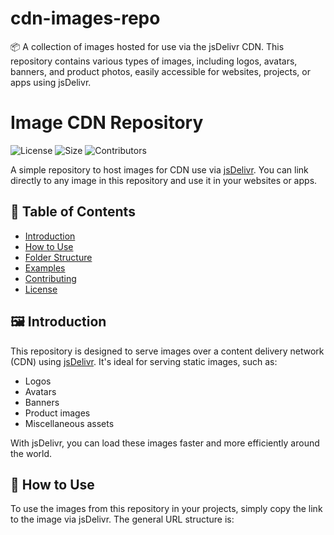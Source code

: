 # cdn-images-repo
📦 A collection of images hosted for use via the jsDelivr CDN. This repository contains various types of images, including logos, avatars, banners, and product photos, easily accessible for websites, projects, or apps using jsDelivr.

# Image CDN Repository

![License](https://img.shields.io/github/license/[your-username]/[repo-name])
![Size](https://img.shields.io/github/repo-size/[your-username]/[repo-name])
![Contributors](https://img.shields.io/github/contributors/[your-username]/[repo-name])

A simple repository to host images for CDN use via [jsDelivr](https://www.jsdelivr.com/). You can link directly to any image in this repository and use it in your websites or apps.

## 📄 Table of Contents
- [Introduction](#introduction)
- [How to Use](#how-to-use)
- [Folder Structure](#folder-structure)
- [Examples](#examples)
- [Contributing](#contributing)
- [License](#license)

## 🖼️ Introduction
This repository is designed to serve images over a content delivery network (CDN) using [jsDelivr](https://www.jsdelivr.com/). It's ideal for serving static images, such as:
- Logos
- Avatars
- Banners
- Product images
- Miscellaneous assets

With jsDelivr, you can load these images faster and more efficiently around the world.

## 🚀 How to Use

To use the images from this repository in your projects, simply copy the link to the image via jsDelivr. The general URL structure is:

